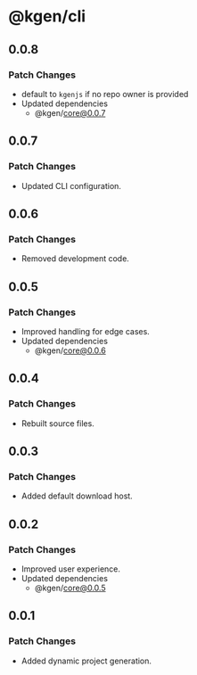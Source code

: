 # @kgen/cli

## 0.0.8

### Patch Changes

- default to `kgenjs` if no repo owner is provided
- Updated dependencies
  - @kgen/core@0.0.7

## 0.0.7

### Patch Changes

- Updated CLI configuration.

## 0.0.6

### Patch Changes

- Removed development code.

## 0.0.5

### Patch Changes

- Improved handling for edge cases.
- Updated dependencies
  - @kgen/core@0.0.6

## 0.0.4

### Patch Changes

- Rebuilt source files.

## 0.0.3

### Patch Changes

- Added default download host.

## 0.0.2

### Patch Changes

- Improved user experience.
- Updated dependencies
  - @kgen/core@0.0.5

## 0.0.1

### Patch Changes

- Added dynamic project generation.
